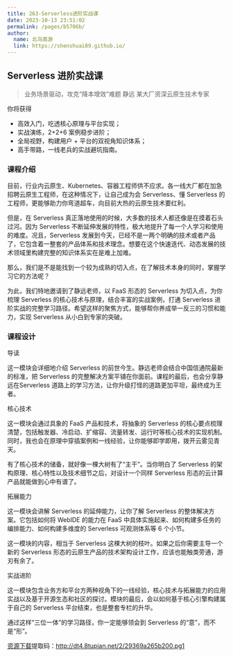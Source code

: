 ```yaml
---
title: 263-Serverless进阶实战课
date: 2023-10-13 23:51:02
permalink: /pages/b5706b/
author: 
  name: 北鸟南游
  link: https://shenshuai89.github.io/
---
```

## Serverless 进阶实战课

> 业务场景驱动，攻克“降本增效”难题
> 静远  某大厂资深云原生技术专家

你将获得

- 高效入门，吃透核心原理与平台实现；
- 实战演练，2+2+6 案例稳步进阶；
- 全局视野，构建用户 + 平台的双视角知识体系；
- 高手带路，一线老兵的实战避坑指南。

### 课程介绍

目前，行业内云原生、Kubernetes、容器工程师供不应求。各一线大厂都在加急招聘云原生工程师，在这种情况下，让自己成为会 Serverless、懂 Serverless 的工程师，更能够助力你弯道超车，向目前大热的云原生技术要红利。

但是，在 Serverless 真正落地使用的时候，大多数的技术人都还像是在摸着石头过河。因为 Serverless 不断延伸发展的特性，极大地提升了每一个人学习和使用的难度。况且，Serverless 发展到今天，已经不是一两个明确的技术或者产品了，它包含着一整套的产品体系和技术理念。想要在这个快速迭代、动态发展的技术领域里构建完整的知识体系实在是难上加难。

那么，我们是不是能找到一个较为成熟的切入点，在了解技术本身的同时，掌握学习它的方法呢？

为此，我们特地邀请到了静远老师，以 FaaS 形态的 Serverless 为切入点，为你梳理 Serverless 的核心技术与原理，结合丰富的实战案例，打通 Serverless 进阶实战的完整学习路径。希望这样的聚焦方式，能够帮你养成举一反三的习惯和能力，实现 Serverless 从小白到专家的突破。

### 课程设计

导读

这一模块会详细地介绍 Serverless 的前世今生。静远老师会结合中国信通院最新的标准，把 Serverless 的完整解决方案平铺在你面前。课程的最后，也会分享静远在Serverless 道路上的学习方法，让你升级打怪的道路更加平坦，最终成为王者。

核心技术

这一模块会通过具象的 FaaS 产品和技术，将抽象的 Serverless 的核心要点梳理清楚，包括触发器、冷启动、扩缩容、流量转发、运行时等核心技术的实现机制。同时，我也会在原理中穿插案例和一线经验，让你能够即学即用，拨开云雾见青天。

有了核心技术的储备，就好像一棵大树有了“主干”。当你明白了 Serverless 的架构原理、核心特性以及技术细节之后，对设计一个同样 Serverless 形态的云计算产品就能做到心中有谱了。

拓展能力

这一模块会讲解 Serverless 的延伸能力，让你了解 Serverless 的整体解决方案。它包括如何将 WebIDE 的能力在 FaaS 中具体实施起来、如何构建多任务的编排能力、如何构建多维度的 Serverless 可观测体系等 6 个小节。

这一模块的内容，相当于 Serverless 这棵大树的枝叶。如果之后你需要主导一个新的 Serverless 形态的云原生产品的技术架构设计工作，应该也能触类旁通，游刃有余了。

实战进阶

这一模块包含业务方和平台方两种视角下的一线经验，核心技术与拓展能力的应用实战以及基于开源生态和社区的探讨。模块的最后，会以如何基于核心引擎构建属于自己的 Serverless 平台结束，也是整套专栏的升华。

通过这样“三位一体”的学习路径，你一定能够领会到 Serverless 的“意”，而不是“形”。

[资源下载]( https://pan.baidu.com/s/1d3uNfe99cogH30xqQg7qGQ)提取码：http://dt4.8tupian.net/2/29369a265b200.pg1	